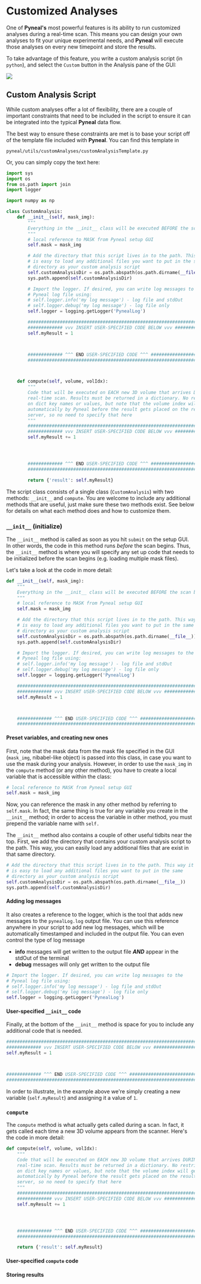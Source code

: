 # Customized Analyses

One of **Pyneal's** most powerful features is its ability to run customized analyses during a real-time scan. This means you can design your own analyses to fit your unique experimental needs, and **Pyneal** will execute those analyses on every new timepoint and store the results. 

To take advantage of this feature, you write a custom analysis script (in `python`), and select the `Custom` button in the Analysis pane of the GUI:

![](images/customAnalysis/customAnalysis_GUI.png)


## Custom Analysis Script

While custom analyses offer a lot of flexibility, there are a couple of important constraints that need to be included in the script to ensure it can be integrated into the typical **Pyneal** data flow. 

The best way to ensure these constraints are met is to base your script off of the template file included with **Pyneal**. You can find this template in 

`pyneal/utils/customAnalyses/customAnalysisTemplate.py`

Or, you can simply copy the text here:

```python
import sys
import os
from os.path import join
import logger

import numpy as np

class CustomAnalysis:
    def __init__(self, mask_img):
        """
        Everything in the __init__ class will be executed BEFORE the scan begins
        """
        # local reference to MASK from Pyneal setup GUI
        self.mask = mask_img

        # Add the directory that this script lives in to the path. This way it
        # is easy to load any additional files you want to put in the same
        # directory as your custom analysis script
        self.customAnalysisDir = os.path.abspath(os.path.dirname(__file__))
        sys.path.append(self.customAnalysisDir)

        # Import the logger. If desired, you can write log messages to the
        # Pyneal log file using:
        # self.logger.info('my log message') - log file and stdOut
        # self.logger.debug('my log message') - log file only
        self.logger = logging.getLogger('PynealLog')

        ########################################################################
        ############# vvv INSERT USER-SPECIFIED CODE BELOW vvv #################
        self.myResult = 1



        ############# ^^^ END USER-SPECIFIED CODE ^^^ ##########################
        ########################################################################



    def compute(self, volume, volIdx):
        """
        Code that will be executed on EACH new 3D volume that arrives DURING the
        real-time scan. Results must be returned in a dictionary. No restrictions
        on dict key names or values, but note that the volume index will get added
        automatically by Pyneal before the result gets placed on the results
        server, so no need to specify that here
        """
        ########################################################################
        ############# vvv INSERT USER-SPECIFIED CODE BELOW vvv #################
        self.myResult += 1




        ############# ^^^ END USER-SPECIFIED CODE ^^^ ##########################
        ########################################################################

        return {'result': self.myResult}
```

The script class consists of a single class (`CustomAnalysis`) with two methods: `__init__` and `compute`. You are welcome to include any additional methods that are useful, just make sure these two methods exist. See below for details on what each method does and how to customize them. 

### `__init__` (initialize)

The `__init__` method is called as soon as you hit `submit` on the setup GUI. In other words, the code in this method runs *before* the scan begins. Thus, the `__init__` method is where you will specify any set up code that needs to be initialized before the scan begins (e.g. loading multiple mask files).

Let's take a look at the code in more detail:

```python
def __init__(self, mask_img):
    """
    Everything in the __init__ class will be executed BEFORE the scan begins
    """
    # local reference to MASK from Pyneal setup GUI
    self.mask = mask_img

    # Add the directory that this script lives in to the path. This way it
    # is easy to load any additional files you want to put in the same
    # directory as your custom analysis script
    self.customAnalysisDir = os.path.abspath(os.path.dirname(__file__))
    sys.path.append(self.customAnalysisDir)

    # Import the logger. If desired, you can write log messages to the
    # Pyneal log file using:
    # self.logger.info('my log message') - log file and stdOut
    # self.logger.debug('my log message') - log file only
    self.logger = logging.getLogger('PynealLog')

    ########################################################################
    ############# vvv INSERT USER-SPECIFIED CODE BELOW vvv #################
    self.myResult = 1



    ############# ^^^ END USER-SPECIFIED CODE ^^^ ##########################
    ########################################################################
```    

#### Preset variables, and creating new ones

First, note that the mask data from the mask file specified in the GUI (`mask_img`, nibabel-like object) is passed into this class, in case you want to use the mask during your analysis. However, in order to use the `mask_img` in the `compute` method (or any other method), you have to create a local variable that is accessible within the class:

```python
# local reference to MASK from Pyneal setup GUI
self.mask = mask_img
```

Now, you can reference the mask in any other method by referring to `self.mask`. In fact, the same thing is true for any variable you create in the `__init__` method; in order to access the variable in other method, you must prepend the variable name with `self.`

The `__init__` method also contains a couple of other useful tidbits near the top. First, we add the directory that contains your custom analysis script to the path. This way, you can easily load any additional files that are exist in that same directory. 

```python
# Add the directory that this script lives in to the path. This way it
# is easy to load any additional files you want to put in the same
# directory as your custom analysis script
self.customAnalysisDir = os.path.abspath(os.path.dirname(__file__))
sys.path.append(self.customAnalysisDir)
```
#### Adding log messages
It also creates a reference to the logger, which is the tool that adds new messages to the `pynealLog.log` output file. You can use this reference anywhere in your script to add new log messages, which will be automatically timestamped and included in the output file. You can even control the type of log message

* **info** messages will get written to the output file ***AND*** appear in the stdOut of the terminal
* **debug** messages will only get written to the output file

```python 
# Import the logger. If desired, you can write log messages to the
# Pyneal log file using:
# self.logger.info('my log message') - log file and stdOut
# self.logger.debug('my log message') - log file only
self.logger = logging.getLogger('PynealLog')
```

#### User-specified `__init__` code
Finally, at the bottom of the `__init__` method is space for you to include any additional code that is needed. 

```python
########################################################################
############# vvv INSERT USER-SPECIFIED CODE BELOW vvv #################
self.myResult = 1



############# ^^^ END USER-SPECIFIED CODE ^^^ ##########################
########################################################################
```

In order to illustrate, in the example above we're simply creating a new variable (`self.myResult`) and assigning it a value of `1`.


### `compute` 

The `compute` method is what actually gets called during a scan. In fact, it gets called each time a new 3D volume appears from the scanner. Here's the code in more detail:

```python
def compute(self, volume, volIdx):
    """
    Code that will be executed on EACH new 3D volume that arrives DURING the
    real-time scan. Results must be returned in a dictionary. No restrictions
    on dict key names or values, but note that the volume index will get added
    automatically by Pyneal before the result gets placed on the results
    server, so no need to specify that here
    """
    ########################################################################
    ############# vvv INSERT USER-SPECIFIED CODE BELOW vvv #################
    self.myResult += 1




    ############# ^^^ END USER-SPECIFIED CODE ^^^ ##########################
    ########################################################################

    return {'result': self.myResult}
```

#### User-specified `compute` code



#### Storing results